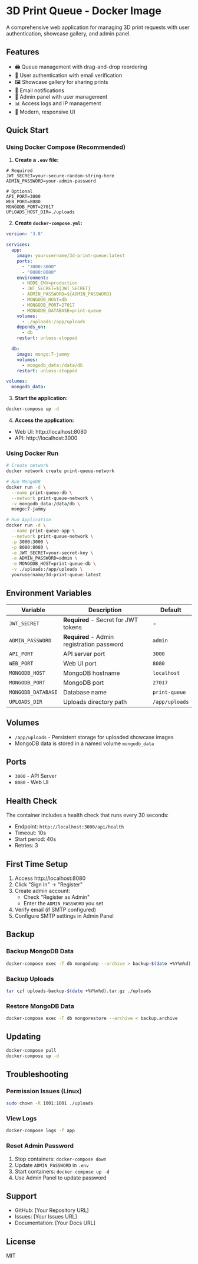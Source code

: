 # 3D Print Queue - Docker Image

A comprehensive web application for managing 3D print requests with user authentication, showcase gallery, and admin panel.

## Features

- 🖨️ Queue management with drag-and-drop reordering
- 👥 User authentication with email verification
- 🖼️ Showcase gallery for sharing prints
- 📧 Email notifications
- 🔐 Admin panel with user management
- 📊 Access logs and IP management
- 🎨 Modern, responsive UI

## Quick Start

### Using Docker Compose (Recommended)

1. **Create a `.env` file:**

```env
# Required
JWT_SECRET=your-secure-random-string-here
ADMIN_PASSWORD=your-admin-password

# Optional
API_PORT=3000
WEB_PORT=8080
MONGODB_PORT=27017
UPLOADS_HOST_DIR=./uploads
```

2. **Create `docker-compose.yml`:**

```yaml
version: '3.8'

services:
  app:
    image: yourusername/3d-print-queue:latest
    ports:
      - "3000:3000"
      - "8080:8080"
    environment:
      - NODE_ENV=production
      - JWT_SECRET=${JWT_SECRET}
      - ADMIN_PASSWORD=${ADMIN_PASSWORD}
      - MONGODB_HOST=db
      - MONGODB_PORT=27017
      - MONGODB_DATABASE=print-queue
    volumes:
      - ./uploads:/app/uploads
    depends_on:
      - db
    restart: unless-stopped

  db:
    image: mongo:7-jammy
    volumes:
      - mongodb_data:/data/db
    restart: unless-stopped

volumes:
  mongodb_data:
```

3. **Start the application:**

```bash
docker-compose up -d
```

4. **Access the application:**

- Web UI: http://localhost:8080
- API: http://localhost:3000

### Using Docker Run

```bash
# Create network
docker network create print-queue-network

# Run MongoDB
docker run -d \
  --name print-queue-db \
  --network print-queue-network \
  -v mongodb_data:/data/db \
  mongo:7-jammy

# Run Application
docker run -d \
  --name print-queue-app \
  --network print-queue-network \
  -p 3000:3000 \
  -p 8080:8080 \
  -e JWT_SECRET=your-secret-key \
  -e ADMIN_PASSWORD=admin \
  -e MONGODB_HOST=print-queue-db \
  -v ./uploads:/app/uploads \
  yourusername/3d-print-queue:latest
```

## Environment Variables

| Variable | Description | Default |
|----------|-------------|---------|
| `JWT_SECRET` | **Required** - Secret for JWT tokens | - |
| `ADMIN_PASSWORD` | **Required** - Admin registration password | `admin` |
| `API_PORT` | API server port | `3000` |
| `WEB_PORT` | Web UI port | `8080` |
| `MONGODB_HOST` | MongoDB hostname | `localhost` |
| `MONGODB_PORT` | MongoDB port | `27017` |
| `MONGODB_DATABASE` | Database name | `print-queue` |
| `UPLOADS_DIR` | Uploads directory path | `/app/uploads` |

## Volumes

- `/app/uploads` - Persistent storage for uploaded showcase images
- MongoDB data is stored in a named volume `mongodb_data`

## Ports

- `3000` - API Server
- `8080` - Web UI

## Health Check

The container includes a health check that runs every 30 seconds:
- Endpoint: `http://localhost:3000/api/health`
- Timeout: 10s
- Start period: 40s
- Retries: 3

## First Time Setup

1. Access http://localhost:8080
2. Click "Sign In" → "Register"
3. Create admin account:
   - Check "Register as Admin"
   - Enter the `ADMIN_PASSWORD` you set
4. Verify email (if SMTP configured)
5. Configure SMTP settings in Admin Panel

## Backup

### Backup MongoDB Data

```bash
docker-compose exec -T db mongodump --archive > backup-$(date +%Y%m%d).archive
```

### Backup Uploads

```bash
tar czf uploads-backup-$(date +%Y%m%d).tar.gz ./uploads
```

### Restore MongoDB Data

```bash
docker-compose exec -T db mongorestore --archive < backup.archive
```

## Updating

```bash
docker-compose pull
docker-compose up -d
```

## Troubleshooting

### Permission Issues (Linux)

```bash
sudo chown -R 1001:1001 ./uploads
```

### View Logs

```bash
docker-compose logs -f app
```

### Reset Admin Password

1. Stop containers: `docker-compose down`
2. Update `ADMIN_PASSWORD` in `.env`
3. Start containers: `docker-compose up -d`
4. Use Admin Panel to update password

## Support

- GitHub: [Your Repository URL]
- Issues: [Your Issues URL]
- Documentation: [Your Docs URL]

## License

MIT
